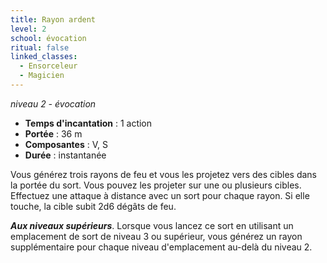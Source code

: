 ```yaml
---
title: Rayon ardent
level: 2
school: évocation
ritual: false
linked_classes:
  - Ensorceleur
  - Magicien
---
```

*niveau 2 - évocation*

- **Temps d'incantation** : 1 action
- **Portée** : 36 m
- **Composantes** : V, S
- **Durée** : instantanée

Vous générez trois rayons de feu et vous les projetez vers des cibles dans la portée du sort. Vous pouvez les projeter sur une ou plusieurs cibles.
Effectuez une attaque à distance avec un sort pour chaque rayon. Si elle touche, la cible subit 2d6 dégâts de feu.

**_Aux niveaux supérieurs_**. Lorsque vous lancez ce sort en utilisant un emplacement de sort de niveau 3 ou supérieur, vous générez un rayon supplémentaire pour chaque niveau d'emplacement au-delà du niveau 2.